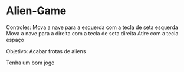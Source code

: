 # Alien-Game

Controles:
Mova a nave para a esquerda com a tecla de seta esquerda
Mova a nave para a direita com a tecla de seta direita
Atire com a tecla espaço

Objetivo:
Acabar frotas de aliens

Tenha um bom jogo 

